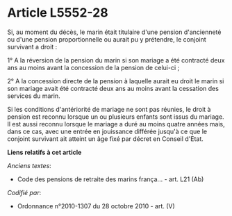 # Article L5552-28

Si, au moment du décès, le marin était titulaire d'une pension d'ancienneté ou d'une pension proportionnelle ou aurait pu y
prétendre, le conjoint survivant a droit :

1° A la réversion de la pension du marin si son mariage a été contracté deux ans au moins avant la concession de la pension
de celui-ci ;

2° A la concession directe de la pension à laquelle aurait eu droit le marin si son mariage avait été contracté deux ans au
moins avant la cessation des services du marin.

Si les conditions d'antériorité de mariage ne sont pas réunies, le droit à pension est reconnu lorsque un ou plusieurs
enfants sont issus du mariage. Il est aussi reconnu lorsque le mariage a duré au moins quatre années mais, dans ce cas, avec
une entrée en jouissance différée jusqu'à ce que le conjoint survivant ait atteint un âge fixé par décret en Conseil d'Etat.

**Liens relatifs à cet article**

_Anciens textes_:

  - Code des pensions de retraite des marins frança... - art. L21 (Ab)

_Codifié par_:

  - Ordonnance n°2010-1307 du 28 octobre 2010 - art. (V)
